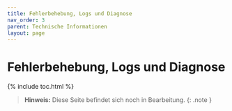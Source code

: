```yaml
---
title: Fehlerbehebung, Logs und Diagnose
nav_order: 3
parent: Technische Informationen
layout: page
---
```


# Fehlerbehebung, Logs und Diagnose
{% include toc.html %}

> **Hinweis:** Diese Seite befindet sich noch in Bearbeitung.
{: .note }
